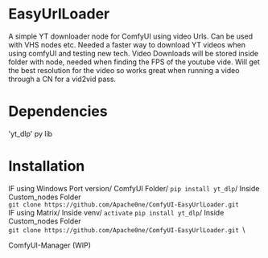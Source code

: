 # EasyUrlLoader
A simple YT downloader node for ComfyUI using video Urls. 
Can be used with VHS nodes etc.
Needed a faster way to download YT videos when using comfyUI and testing new tech. 
Video Downloads will be stored inside folder with node, needed when finding the FPS of the youtube vide. 
Will get the best resolution for the video so works great when running a video through a CN for a vid2vid pass.
# Dependencies
'yt_dlp' py lib
# Installation
IF using Windows Port version/ 
ComfyUI Folder/
```pip install yt_dlp```/
Inside Custom_nodes Folder\
```git clone https://github.com/Apache0ne/ComfyUI-EasyUrlLoader.git ```\
IF using Matrix/ 
Inside venv/
```activate```
```pip install yt_dlp```/
Inside Custom_nodes Folder\
```git clone https://github.com/Apache0ne/ComfyUI-EasyUrlLoader.git ```\

ComfyUI-Manager (WIP)
